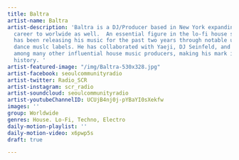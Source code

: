 ```yaml
---
title: Baltra
artist-name: Baltra
artist-description: 'Baltra is a DJ/Producer based in New York expanding his musical
  career to worlwide as well.  An essential figure in the lo-fi house scene, Baltra
  has been releasing his music for the past two years through notable underground
  dance muslc labels. He has collaborated with Yaeji, DJ Seinfeld, and DJ Boring,
  among many other influential house music producers, making his mark in house music
  history. '
artist-featured-image: "/img/Baltra-530x328.jpg"
artist-facebook: seoulcommunityradio
artist-twitter: Radio_SCR
artist-instagram: scr_radio
artist-soundcloud: seoulcommunityradio
artist-youtubeChannelID: UCUjB4nj0j-pYBaYI0sXekfw
images: ''
group: Worldwide
genres: House. Lo-Fi, Techno, Electro
daily-motion-playlist: ''
daily-motion-video: x6pwp5s
draft: true

---
```

